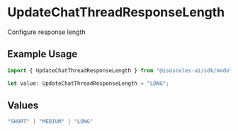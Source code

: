 # UpdateChatThreadResponseLength

Configure response length

## Example Usage

```typescript
import { UpdateChatThreadResponseLength } from "@isosceles-ai/sdk/models/operations";

let value: UpdateChatThreadResponseLength = "LONG";
```

## Values

```typescript
"SHORT" | "MEDIUM" | "LONG"
```